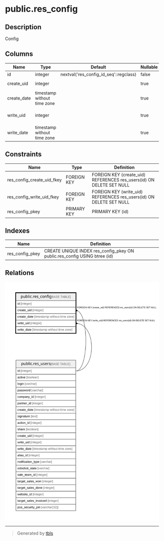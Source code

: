 # public.res_config

## Description

Config

## Columns

| Name | Type | Default | Nullable | Children | Parents | Comment |
| ---- | ---- | ------- | -------- | -------- | ------- | ------- |
| id | integer | nextval('res_config_id_seq'::regclass) | false |  |  |  |
| create_uid | integer |  | true |  | [public.res_users](public.res_users.md) | Created by |
| create_date | timestamp without time zone |  | true |  |  | Created on |
| write_uid | integer |  | true |  | [public.res_users](public.res_users.md) | Last Updated by |
| write_date | timestamp without time zone |  | true |  |  | Last Updated on |

## Constraints

| Name | Type | Definition |
| ---- | ---- | ---------- |
| res_config_create_uid_fkey | FOREIGN KEY | FOREIGN KEY (create_uid) REFERENCES res_users(id) ON DELETE SET NULL |
| res_config_write_uid_fkey | FOREIGN KEY | FOREIGN KEY (write_uid) REFERENCES res_users(id) ON DELETE SET NULL |
| res_config_pkey | PRIMARY KEY | PRIMARY KEY (id) |

## Indexes

| Name | Definition |
| ---- | ---------- |
| res_config_pkey | CREATE UNIQUE INDEX res_config_pkey ON public.res_config USING btree (id) |

## Relations

![er](public.res_config.svg)

---

> Generated by [tbls](https://github.com/k1LoW/tbls)
